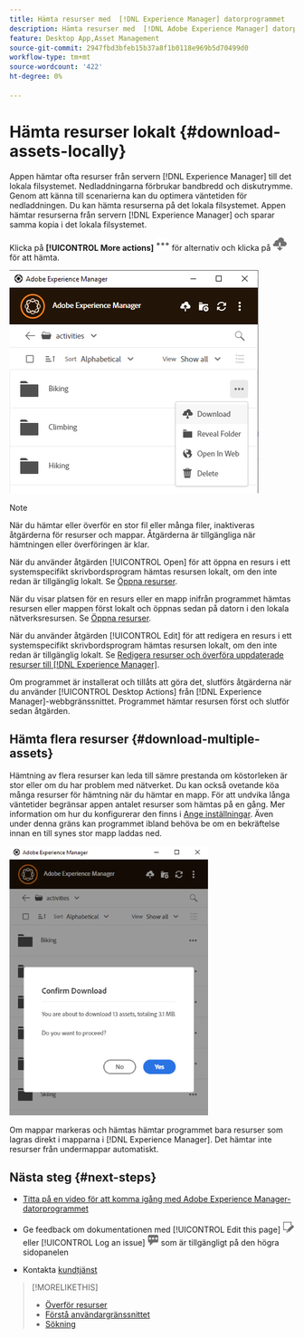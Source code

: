 ```yaml
---
title: Hämta resurser med  [!DNL Experience Manager] datorprogrammet
description: Hämta resurser med  [!DNL Adobe Experience Manager] datorprogrammet.
feature: Desktop App,Asset Management
source-git-commit: 2947fbd3bfeb15b37a8f1b0118e969b5d70499d0
workflow-type: tm+mt
source-wordcount: '422'
ht-degree: 0%

---
```



# Hämta resurser lokalt {#download-assets-locally}

Appen hämtar ofta resurser från servern [!DNL Experience Manager] till det lokala filsystemet. Nedladdningarna förbrukar bandbredd och diskutrymme. Genom att känna till scenarierna kan du optimera väntetiden för nedladdningen. Du kan hämta resurserna på det lokala filsystemet. Appen hämtar resurserna från servern [!DNL Experience Manager] och sparar samma kopia i det lokala filsystemet.

Klicka på **[!UICONTROL More actions]** ![Ikonen Fler alternativ](assets/do-not-localize/more2_da2.png) för alternativ och klicka på ![ikonen Hämta](assets/do-not-localize/download_cloud_da2.png) för att hämta.

![Hämtningsalternativ för en resurs](assets/download_option_da2.png "Hämtningsalternativ för en resurs")

>[!NOTE]
>
>När du hämtar eller överför en stor fil eller många filer, inaktiveras åtgärderna för resurser och mappar. Åtgärderna är tillgängliga när hämtningen eller överföringen är klar.

När du använder åtgärden [!UICONTROL Open] för att öppna en resurs i ett systemspecifikt skrivbordsprogram hämtas resursen lokalt, om den inte redan är tillgänglig lokalt. Se [Öppna resurser](#openondesktop-v2).

När du visar platsen för en resurs eller en mapp inifrån programmet hämtas resursen eller mappen först lokalt och öppnas sedan på datorn i den lokala nätverksresursen. Se [Öppna resurser](#openondesktop-v2).

När du använder åtgärden [!UICONTROL Edit] för att redigera en resurs i ett systemspecifikt skrivbordsprogram hämtas resursen lokalt, om den inte redan är tillgänglig lokalt. Se [Redigera resurser och överföra uppdaterade resurser till [!DNL Experience Manager]](#edit-assets-upload-updated-assets).

Om programmet är installerat och tillåts att göra det, slutförs åtgärderna när du använder [!UICONTROL Desktop Actions] från [!DNL Experience Manager]-webbgränssnittet. Programmet hämtar resursen först och slutför sedan åtgärden.

## Hämta flera resurser {#download-multiple-assets}

Hämtning av flera resurser kan leda till sämre prestanda om köstorleken är stor eller om du har problem med nätverket. Du kan också ovetande köa många resurser för hämtning när du hämtar en mapp. För att undvika långa väntetider begränsar appen antalet resurser som hämtas på en gång. Mer information om hur du konfigurerar den finns i [Ange inställningar](install-upgrade.md#set-preferences). Även under denna gräns kan programmet ibland behöva be om en bekräftelse innan en till synes stor mapp laddas ned.

![Appen bekräftar hämtning av relativt stort antal resurser](assets/download_confirmation_da2.png "Appen bekräftar hämtning av relativt stort antal resurser")

Om mappar markeras och hämtas hämtar programmet bara resurser som lagras direkt i mapparna i [!DNL Experience Manager]. Det hämtar inte resurser från undermappar automatiskt.

## Nästa steg {#next-steps}

* [Titta på en video för att komma igång med Adobe Experience Manager-datorprogrammet](https://experienceleague.adobe.com/sv/docs/experience-manager-learn/assets/creative-workflows/aem-desktop-app)

* Ge feedback om dokumentationen med [!UICONTROL Edit this page] ![redigera sidan](assets/do-not-localize/edit-page.png) eller [!UICONTROL Log an issue] ![skapa ett GitHub-problem](assets/do-not-localize/github-issue.png) som är tillgängligt på den högra sidopanelen

* Kontakta [kundtjänst](https://experienceleague.adobe.com/sv?support-solution=General#support)

>[!MORELIKETHIS]
>
>* [Överför resurser](/help/using/upload-assets.md)
>* [Förstå användargränssnittet](/help/using/user-interface.md)
>* [Sökning](/help/using/search.md)

